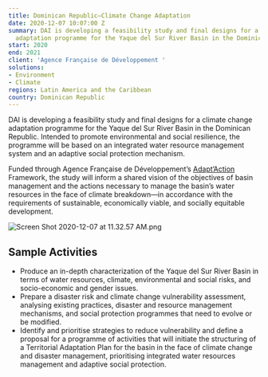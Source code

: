 ```yaml
---
title: Dominican Republic—Climate Change Adaptation
date: 2020-12-07 10:07:00 Z
summary: DAI is developing a feasibility study and final designs for a climate change
  adaptation programme for the Yaque del Sur River Basin in the Dominican Republic.
start: 2020
end: 2021
client: 'Agence Française de Développement '
solutions:
- Environment
- Climate
regions: Latin America and the Caribbean
country: Dominican Republic
---
```


DAI is developing a feasibility study and final designs for a climate change adaptation programme for the Yaque del Sur River Basin in the Dominican Republic. Intended to promote environmental and social resilience, the programme will be based on an integrated water resource management system and an adaptive social protection mechanism.
 
Funded through Agence Française de Développement’s [Adapt’Action](https://www.afd.fr/en/adaptaction) Framework, the study will inform a shared vision of the objectives of basin management and the actions necessary to manage the basin’s water resources in the face of climate breakdown—in accordance with the requirements of sustainable, economically viable, and socially equitable development.

![Screen Shot 2020-12-07 at 11.32.57 AM.png](/uploads/Screen%20Shot%202020-12-07%20at%2011.32.57%20AM.png)

## Sample Activities

* Produce an in-depth characterization of the Yaque del Sur River Basin in terms of water resources, climate, environmental and social risks, and socio-economic and gender issues.
* Prepare a disaster risk and climate change vulnerability assessment, analysing existing practices, disaster and resource management mechanisms, and social protection programmes that need to evolve or be modified.
* Identify and prioritise strategies to reduce vulnerability and define a proposal for a programme of activities that will initiate the structuring of a Territorial Adaptation Plan for the basin in the face of climate change and disaster management, prioritising integrated water resources management and adaptive social protection.